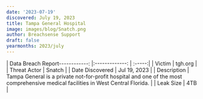 ```yaml
---
date: '2023-07-19'
discovered: July 19, 2023
title: Tampa General Hospital
image: images/blog/Snatch.png
author: Breachsense Support
draft: false
yearmonths: 2023/july
---
```


| Data Breach Report------------:     |:-------------:    | :-----:|
| Victim      | tgh.org      | 
| Threat Actor      | Snatch      | 
| Date Discovered      | Jul 19, 2023      | 
| Description      | Tampa General is a private not-for-profit hospital and one of the most comprehensive medical facilities in West Central Florida.      | 
| Leak Size      | 4TB      | 

